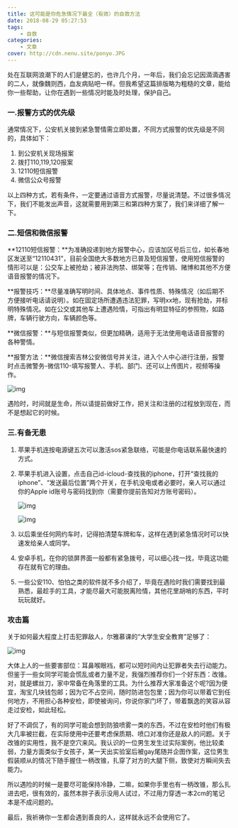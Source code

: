 ```yaml
---
title: 这可能是你危急情况下最全（有效）的自救方法
date: 2018-08-29 05:27:53
tags: 
    - 自救
categories:
    - 文章
cover: http://cdn.nenu.site/ponyo.JPG
---
```


处在互联网浪潮下的人们是健忘的，也许几个月，一年后，我们会忘记因滴滴遇害的二人，就像魏则西，血友病贴吧一样。但我希望这篇排版略为粗糙的文章，能给你一些帮助，让你在遇到一些情况时能及时处理，保护自己。

### 一.报警方式的优先级

通常情况下，公安机关接到紧急警情需立即处置，不同方式报警的优先级是不同的，具体如下：

1. 到公安机关现场报案
2. 拨打110,119,120报案
3. 12110短信报警
4. 微信公众号报警

以上四种方式，若有条件，一定要通过语音方式报警，尽量说清楚。不过很多情况下，我们不能发出声音，这就需要用到第三和第四种方案了，我们来详细了解一下。

### 二.短信和微信报警

**12110短信报警：**为准确投递到地方报警中心，应该加区号后三位，如长春地区发送至“12110431”，目前全国绝大多数地方已普及短信报警，使用短信报警的情形可以是：公交车上被抢劫；被非法拘禁、绑架等；在传销、赌博和其他不方便语音报警的情况下。

**报警技巧：**尽量准确写明时间、具体地点、事件性质、特殊情况（如后期不方便接听电话请说明）。如在固定场所遭遇违法犯罪，写明xx地，现有抢劫，并标明特殊情况。如在公交或其他车上遭遇险情，可指出有明显特征的参照物，如路牌，车辆行驶方向，车辆颜色等。

**微信报警：**与短信报警类似，但更加精确，适用于无法使用电话语音报警的各种警情。

**报警方法：**微信搜索吉林公安微信号并关注，进入个人中心进行注册，报警时点击微警务-微信110-填写报警人、手机、部门、还可以上传图片，视频等操作。

![img](http://cdn.nenu.site/611.png)

遇险时，时间就是生命，所以请提前做好工作，把关注和注册的过程放到现在，而不是想起它的时候。

### 三.有备无患

1. 苹果手机连按电源键五次可以激活sos紧急联络，可能是你电话联系最快速的方式。

2. 苹果手机进入设置，点击自己id-icloud-查找我的iphone，打开“查找我的iphone”、“发送最后位置”两个开关，在手机没电或者必要时，亲人可以通过你的Apple id账号与密码找到你（需要你提前告知对方账号密码）。

   ![img](http://cdn.nenu.site/612.png)

   ![img](http://cdn.nenu.site/613.png)

3. 以后乘坐任何网约车时，记得拍清楚车牌和车，这样在遇到紧急情况时可以快速发给亲人或同学。

4. 安卓手机，在你的锁屏界面一般都有紧急拨号，可以细心找一找，毕竟这功能存在就有它的理由。

5. 一些公安110、怕怕之类的软件就不多介绍了，毕竟在遇险时我们需要找到最熟悉，最趁手的工具，才能尽最大可能脱离险情，其他花里胡哨的东西，平时玩玩就好。

### 攻击篇

关于如何最大程度上打击犯罪敌人，尔雅慕课的“大学生安全教育”足够了：

![img](http://cdn.nenu.site/614.png)

大体上人的一些要害部位：耳鼻喉眼裆，都可以短时间内让犯罪者失去行动能力。但鉴于一些女同学可能会慌乱或者力量不足，我强烈推荐你们一个好东西：改锥。对，就是螺丝刀，家中常备在角落里的工具。为什么推荐大家准备这个呢?因为便宜，淘宝几块钱包邮；因为它不占空间，随时防进包包里；因为你可以带着它到任何地方，不用担心各种安检，即使被询问，你说你家门坏了，带着飘逸的笑容从容走过安检，如此轻松。

好了不调侃了，有的同学可能会想到防狼喷雾一类的东西，不过在安检时他们有极大几率被拦截，在实际使用中还要考虑保质期、喷口对准你还是敌人的问题。关于改锥的实用性，我不是空穴来风。我认识的一位男生发生过实际案例，他比较柔弱，力量方面类似于女孩子，某一天出实验室后被gay尾随并企图作案，这位男生假装顺从的情况下随手握住一柄改锥，扎穿了对方的大腿下侧，致使对方瞬间失去能力。

所以遇险的时候一是要尽可能保持冷静，二嘛，如果你手里也有一柄改锥，那么扎进去吧，很有效的，虽然本胖子表示没用人试过，不过用力穿透一本2cm的笔记本是不成问题的。

最后，我祈祷你一生都会遇到善良的人，这样就永远不会使用它了。